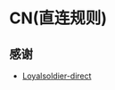 # CN(直连规则)


## 感谢
- [Loyalsoldier-direct](https://raw.githubusercontent.com/Loyalsoldier/clash-rules/release/direct.txt)


